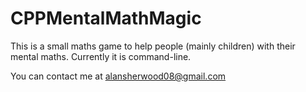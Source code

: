 # CPPMentalMathMagic
This is a small maths game to help people (mainly children) with their mental maths.
Currently it is command-line.

You can contact me at alansherwood08@gmail.com
